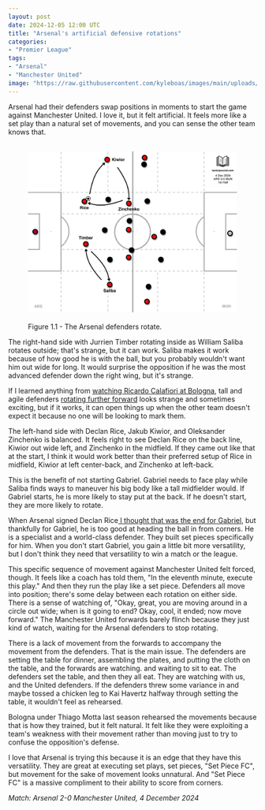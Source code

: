 ```yaml
---
layout: post
date: 2024-12-05 12:00 UTC
title: "Arsenal's artificial defensive rotations"
categories:
- "Premier League"
tags:
- "Arsenal"
- "Manchester United"
image: "https://raw.githubusercontent.com/kyleboas/images/main/uploads/2024/12/05/Image-05Dec2024_08:02:41.png"
---
```


Arsenal had their defenders swap positions in moments to start the game against Manchester United. I love it, but it felt artificial. It feels more like a set play than a natural set of movements, and you can sense the other team knows that.

<!---more--->

<figure>
    <img src="https://raw.githubusercontent.com/kyleboas/images/main/uploads/2024/12/04/Image-04Dec2024_18:07:53.png">
    <figcaption>Figure 1.1 - The Arsenal defenders rotate.</figcaption>
</figure>

The right-hand side with Jurrien Timber rotating inside as William Saliba rotates outside; that's strange, but it can work. Saliba makes it work because of how good he is with the ball, but you probably wouldn't want him out wide for long. It would surprise the opposition if he was the most advanced defender down the right wing, but it's strange.

If I learned anything from [watching Ricardo Calafiori at Bologna](https://tacticsjournal.com/2024/04/23/bologna-rotate-to-free-calafiori/), tall and agile defenders [rotating further forward](https://tacticsjournal.com/2024/05/21/calafiori-continues-his-run/) looks strange and sometimes exciting, but if it works, it can open things up when the other team doesn't expect it because no one will be looking to mark them.

The left-hand side with Declan Rice, Jakub Kiwior, and Oleksander Zinchenko is balanced. It feels right to see Declan Rice on the back line, Kiwior out wide left, and Zinchenko in the midfield. If they came out like that at the start, I think it would work better than their preferred setup of Rice in midfield, Kiwior at left center-back, and Zinchenko at left-back. 

This is the benefit of not starting Gabriel. Gabriel needs to face play while Saliba finds ways to maneuver his big body like a tall midfielder would. If Gabriel starts, he is more likely to stay put at the back. If he doesn't start, they are more likely to rotate.

When Arsenal signed Declan Rice[ I thought that was the end for Gabriel](https://tacticsjournal.com/2023/12/13/arsenal-trial-declan-rice-at-center-back/), but thankfully for Gabriel, he is too good at heading the ball in from corners. He is a specialist and a world-class defender. They built set pieces specifically for him. When you don't start Gabriel, you gain a little bit more versatility, but I don't think they need that versatility to win a match or the league.

This specific sequence of movement against Manchester United felt forced, though. It feels like a coach has told them, "In the eleventh minute, execute this play." And then they run the play like a set piece. Defenders all move into position; there's some delay between each rotation on either side. There is a sense of watching of, "Okay, great, you are moving around in a circle out wide; when is it going to end? Okay, cool, it ended; now move forward." The Manchester United forwards barely flinch because they just kind of watch, waiting for the Arsenal defenders to stop rotating.

There is a lack of movement from the forwards to accompany the movement from the defenders. That is the main issue. The defenders are setting the table for dinner, assembling the plates, and putting the cloth on the table, and the forwards are watching. and waiting to sit to eat. The defenders set the table, and then they all eat. They are watching with us, and the United defenders. If the defenders threw some variance in and maybe tossed a chicken leg to Kai Havertz halfway through setting the table, it wouldn't feel as rehearsed.

Bologna under Thiago Motta last season rehearsed the movements because that is how they trained, but it felt natural. It felt like they were exploiting a team's weakness with their movement rather than moving just to try to confuse the opposition's defense.

I love that Arsenal is trying this because it is an edge that they have this versatility. They are great at executing set plays, set pieces, "Set Piece FC", but movement for the sake of movement looks unnatural. And "Set Piece FC" is a massive compliment to their ability to score from corners.

*Match: Arsenal 2-0 Manchester United, 4 December 2024*